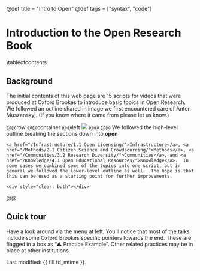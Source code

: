 @def title = "Intro to Open"
@def tags = ["syntax", "code"]

# Introduction to the Open Research Book

\tableofcontents <!-- you can use \toc as well -->

## Background

The initial contents of this web page are 15 scripts for videos that were produced at Oxford Brookes to introduce basic topics in Open Research.
We followed an outline shared in image we first encountered care of Anton Muszanskyj.  (If you know where it came from please let us know.)


@@row
@@container
@@left ![](./assets/or-graphic-small.png) @@
@@
We followed the high-level outline breaking the sections down into **open**
~~~
<a href="/Infrastructure/1.1 Open Licensing/">Infrastructure</a>, <a href="/Methods/2.1 Citizen Science and Crowdsourcing/">Methods</a>, <a href="/Communities/3.2 Research Diversity/">Communities</a>, and <a href="/Knowledge/4.1 Open Educational Resources/">Knowledge</a>.  In some cases we combined some of the topics into one script, but in general we followed the lower-level outline as well.  The hope is that this can be used as a starting point for further improvements.
~~~
~~~
<div style="clear: both"></div>
~~~
@@

## Quick tour

Have a look around via the menu at left.  You’ll notice that most of the talks include some Oxford Brookes specific pointers towards the end.  These are flagged in a box as “⚠ Practice Example”.  Other related practices may be in place at other institutions.


Last modified: {{ fill fd_mtime }}.

